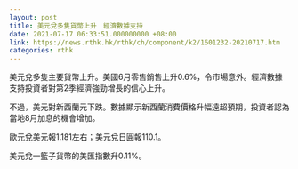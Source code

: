 ```yaml
---
layout: post
title: 美元兌多隻貨幣上升　經濟數據支持
date: 2021-07-17 06:33:51.000000000 +08:00
link: https://news.rthk.hk/rthk/ch/component/k2/1601232-20210717.htm
categories: rthk
---
```


美元兌多隻主要貨幣上升。美國6月零售銷售上升0.6%，令市場意外。經濟數據支持投資者對第2季經濟強勁增長的信心上升。

不過，美元對新西蘭元下跌。數據顯示新西蘭消費價格升幅遠超預期，投資者認為當地8月加息的機會增加。

歐元兌美元報1.181左右；美元兌日圓報110.1。

美元兌一籃子貨幣的美匯指數升0.11%。
